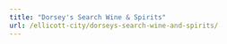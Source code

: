 ```yaml
---
title: "Dorsey's Search Wine & Spirits"
url: /ellicott-city/dorseys-search-wine-and-spirits/
---
```

